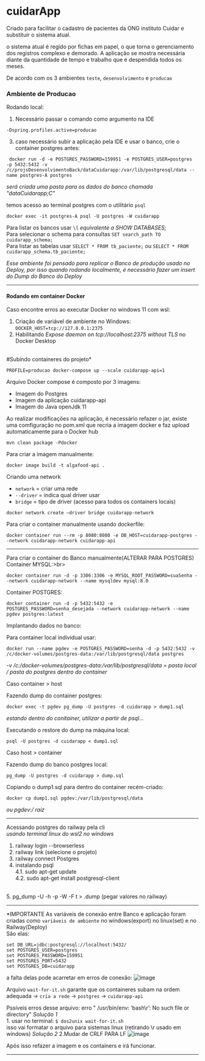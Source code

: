 # cuidarApp
Criado para facilitar o cadastro de pacientes da ONG instituto Cuidar e substituir o sistema atual.

o sistema atual é regido por fichas em papel, o que torna o gerenciamento dos registros complexo e demorado.
A aplicação se mostra necessária diante da quantidade de tempo e trabalho que é despendida todos os meses.


De acordo com os 3 ambientes ```teste```, ```desenvolvimento``` e ```producao```

<h3>Ambiente de Producao</h3>

Rodando local:<br>
1. Necessário passar o comando como argumento na IDE
  ```
-Dspring.profiles.active=producao
```
3. caso necessário subir a aplicação pela IDE e usar o banco, crie o container postgres antes:<br>
```
 docker run -d -e POSTGRES_PASSWORD=159951 -e POSTGRES_USER=postgres  -p 5432:5432 -v /c/projsDesenvolvimentoBack/dataCuidarapp:/var/lib/postgresql/data --name postgres-A postgres
```
*será criada uma pasta para os dados do banco chamada "dataCuidarapp;C"*
<br>

temos acesso ao terminal postgres com o utilitário ```psql```
```
docker exec -it postgres-A psql -U postgres -W cuidarapp
```

Para listar os bancos usar ```\l``` *equivalente a SHOW DATABASES;*<br>
Para selecionar o schema para consultas ```SET search_path TO cuidarapp_schema;```<br>
Para listar as tabelas usar  ```SELECT * FROM tb_paciente;```  ou  ```SELECT * FROM cuidarapp_schema.tb_paciente;```<br>

*Esse ambiente foi pensado para replicar o Banco de produção usado no Deploy, por isso quando rodando
localmente, é necessário fazer um insert do Dump do Banco do Deploy*

*****************

<h4>Rodando em container Docker</h4>

Caso encontre erros ao executar Docker no windows 11 com wsl:
1. Criação de variável de ambiente no Windows: `DOCKER_HOST=tcp://127.0.0.1:2375`
2. Habilitando *Expose daemon on tcp://localhost:2375 without TLS* no Docker Desktop<br><br>


#Subindo containeres do projeto*<br>
```
PROFILE=producao docker-compose up --scale cuidarapp-api=1
```

<p>Arquivo Docker compose é composto por 3 imagens:</p>
<ul>
  <li>Imagem do Postgres</li>
  <li>Imagem da aplicação cuidarapp-api</li>
  <li>Imagem do Java openJdk 11</li>
</ul>

<p>Ao realizar modificações na aplicação, é necessário refazer o jar, existe uma comfiguração no pom.xml
que recria a imagem docker e faz upload automaticamente para o Docker hub</p>

```
mvn clean package -Pdocker
```

Para criar a imagem manualmente:

```
docker image build -t algafood-api .
```

Criando uma network

* ```network``` = criar uma rede
* ```--driver``` = indica qual driver usar
* ```bridge``` = tipo de driver (acesso para todos os containers locais)
```
docker network create —driver bridge cuidarapp-network
```

Para criar o container manualmente usando dockerfile:
```
docker container run --rm -p 8080:8080 -e DB_HOST=cuidarapp-postgres --network cuidarapp-network cuidarapp-api
```

*************************************

Para criar o container do Banco manualmente(ALTERAR PARA POSTGRES)<br>
Container MYSQL:>br>
```
docker container run -d -p 3306:3306 -e MYSQL_ROOT_PASSWORD=suaSenha --network cuidarapp-network --name mysqldev mysql:8.0
```
Container POSTGRES:<br>
```
docker container run -d -p 5432:5432 -e POSTGRES_PASSWORD=senha_desejada --network cuidarapp-network --name pgdev postgres:latest
```

Implantando dados no banco:<br>

Para container local individual usar:<br>
```
docker run --name pgdev -e POSTGRES_PASSWORD=senha -d -p 5432:5432 -v /c/docker-volumes/postgres-data:/var/lib/postgresql/data postgres
```
*-v /c:/docker-volumes/postgres-data:/var/lib/postgresql/data = pasta local / pasta do postgres dentro do container*

Caso container > host

Fazendo dump do container postgres:<br>
```
docker exec -t pgdev pg_dump -U postgres -d cuidarapp > dump1.sql

```
*estando dentro do conitainer, utilizar a partir de psql...*

Executando o restore do dump na máquina local:<br>
```
psql -U postgres -d cuidarapp < dump1.sql

```

Caso host > container

Fazendo dump do banco postgres local:<br>
```
pg_dump -U postgres -d cuidarapp > dump.sql
```

Copiando o dump1.sql para dentro do container recém-criado:<br>
```
docker cp dump1.sql pgdev:/var/lib/postgresql/data 
```
*ou pgdev:/ raiz*

*******************************************************

Acessando postgres do railway pela cli<br>
*usando terminal linux do wsl2 no windows*

1. railway login --browserless<br>
2. railway link (selecione o projeto)<br>
3. railway connect Postgres<br>
4. instalando psql<br>
  4.1. sudo apt-get update<br>
  4.2. sudo apt-get install postgresql-client<br>
<br>
5. pg_dump -U <username> -h <host> -p <port> -W -F t <db_name> > <output_filename>.dump (pegar valores no railway)<br>

*************************************************



*IMPORTANTE
As variáveis de conexão entre Banco e aplicação foram criadas como ```variáveis de ambiente``` no windows(export) no linux(set) e no Railway(Deploy)<br>
São elas:
```
set DB_URL=jdbc:postgresql://localhost:5432/
set POSTGRES_USER=postgres
set POSTGRES_PASSWORD=159951
set POSTGRES_PORT=5432
set POSTGRES_DB=cuidarapp
```

a falta delas pode acarretar em erros de conexão:
![image](https://github.com/jonathanhenriques/cuidarAppBack/assets/65731881/813957e1-9669-4467-957a-5be58cc15015)


Arquivo ```wait-for-it.sh``` garante que os containeres subam na ordem adequada -> ```cria a rede``` -> ```postgres``` -> ```cuidarapp-api```</p>
Pssíveis erros desse arquivo:
erro " /usr/bin/env: ‘bash\r’: No such file or directory" 
*Solução 1*<br>
1.
usar no terminal: `$ dos2unix wait-for-it.sh`<br>
isso vai formatar o arquivo para sistemas linux (retirando \r usado em windows)
*Solução 2*
2.Mudar de CRLF PARA LF
![image](https://github.com/jonathanhenriques/cuidarAppBack/assets/65731881/46048a52-3388-4965-b431-1082b52330f8)

Após isso refazer a imagem e os containers e irá funcionar.

******************
